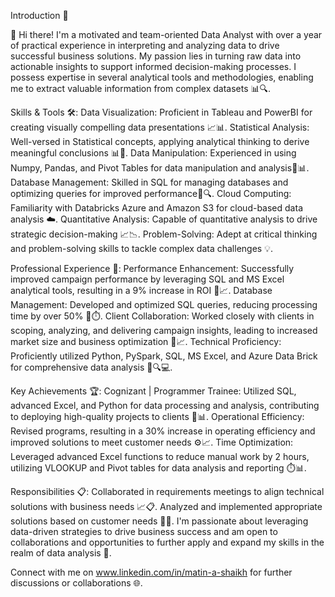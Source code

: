 
Introduction 🌟

👋 Hi there! I'm a motivated and team-oriented Data Analyst with over a year of practical experience in interpreting and analyzing data to drive successful business solutions. My passion lies in turning raw data into actionable insights to support informed decision-making processes. I possess expertise in several analytical tools and methodologies, enabling me to extract valuable information from complex datasets 📊🔍.


Skills & Tools 🛠️:
Data Visualization: Proficient in Tableau and PowerBI for creating visually compelling data presentations 📈📊.
Statistical Analysis: Well-versed in Statistical concepts, applying analytical thinking to derive meaningful conclusions 📊🧮.
Data Manipulation: Experienced in using Numpy, Pandas, and Pivot Tables for data manipulation and analysis🐍📊.
Database Management: Skilled in SQL for managing databases and optimizing queries for improved performance💾🔍.
Cloud Computing: Familiarity with Databricks Azure and Amazon S3 for cloud-based data analysis ☁️.
Quantitative Analysis: Capable of quantitative analysis to drive strategic decision-making 📈📉.
Problem-Solving: Adept at critical thinking and problem-solving skills to tackle complex data challenges 💡.


Professional Experience 💼:
Performance Enhancement: Successfully improved campaign performance by leveraging SQL and MS Excel analytical tools, resulting in a 9% increase in ROI 💼📈.
Database Management: Developed and optimized SQL queries, reducing processing time by over 50% 💾⏱️.
Client Collaboration: Worked closely with clients in scoping, analyzing, and delivering campaign insights, leading to increased market size and business optimization 🤝📈.
Technical Proficiency: Proficiently utilized Python, PySpark, SQL, MS Excel, and Azure Data Brick for comprehensive data analysis 🐍🔍💻.


Key Achievements 🏆:
Cognizant | Programmer Trainee: Utilized SQL, advanced Excel, and Python for data processing and analysis, contributing to deploying high-quality projects to clients 💼📊.
Operational Efficiency: Revised programs, resulting in a 30% increase in operating efficiency and improved solutions to meet customer needs ⚙️📈.
Time Optimization: Leveraged advanced Excel functions to reduce manual work by 2 hours, utilizing VLOOKUP and Pivot tables for data analysis and reporting ⏱️📊.


Responsibilities 📋:
Collaborated in requirements meetings to align technical solutions with business needs 📈📋.
Analyzed and implemented appropriate solutions based on customer needs 🤝💼.
I'm passionate about leveraging data-driven strategies to drive business success and am open to collaborations and opportunities to further apply and expand my skills in the realm of data analysis 🚀.

Connect with me on www.linkedin.com/in/matin-a-shaikh for further discussions or collaborations 🌐.

